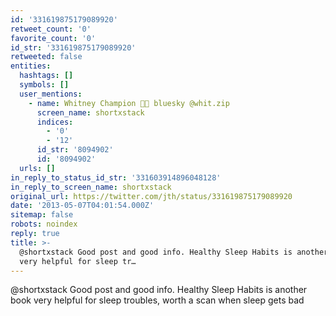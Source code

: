 ```yaml
---
id: '331619875179089920'
retweet_count: '0'
favorite_count: '0'
id_str: '331619875179089920'
retweeted: false
entities:
  hashtags: []
  symbols: []
  user_mentions:
    - name: Whitney Champion 🍪🚀 bluesky @whit.zip
      screen_name: shortxstack
      indices:
        - '0'
        - '12'
      id_str: '8094902'
      id: '8094902'
  urls: []
in_reply_to_status_id_str: '331603914896048128'
in_reply_to_screen_name: shortxstack
original_url: https://twitter.com/jth/status/331619875179089920
date: '2013-05-07T04:01:54.000Z'
sitemap: false
robots: noindex
reply: true
title: >-
  @shortxstack Good post and good info. Healthy Sleep Habits is another book
  very helpful for sleep tr…
---
```


@shortxstack Good post and good info. Healthy Sleep Habits is another book very helpful for sleep troubles, worth a scan when sleep gets bad